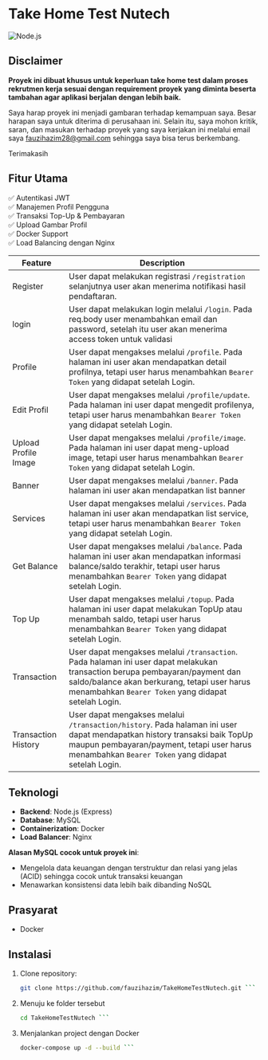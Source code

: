 # Take Home Test Nutech

![Node.js](https://logos-download.com/wp-content/uploads/2016/09/Node_logo_NodeJS.png)

## Disclaimer
**Proyek ini dibuat khusus untuk keperluan take home test dalam proses rekrutmen kerja sesuai dengan requirement proyek yang diminta beserta tambahan agar aplikasi berjalan dengan lebih baik.**

Saya harap proyek ini menjadi gambaran terhadap kemampuan saya. Besar harapan saya untuk diterima di perusahaan ini. Selain itu, saya mohon kritik, saran, dan masukan terhadap proyek yang saya kerjakan ini melalui email saya [fauzihazim28@gmail.com](mailto:fauzihazim28@gmail.com) sehingga saya bisa terus berkembang.

Terimakasih 

## Fitur Utama
✅ Autentikasi JWT  
✅ Manajemen Profil Pengguna  
✅ Transaksi Top-Up & Pembayaran  
✅ Upload Gambar Profil  
✅ Docker Support  
✅ Load Balancing dengan Nginx  

| Feature         | Description |
|---------------|------------|
| Register | User dapat melakukan registrasi `/registration` selanjutnya user akan menerima notifikasi hasil pendaftaran. |
| login | User dapat melakukan login melalui `/login`. Pada req.body user menambahkan email dan password, setelah itu user akan menerima access token untuk validasi |
| Profile | User dapat mengakses melalui `/profile`. Pada halaman ini user akan mendapatkan detail profilnya, tetapi user harus menambahkan `Bearer Token` yang didapat setelah Login. |
| Edit Profil | User dapat mengakses melalui `/profile/update`. Pada halaman ini user dapat mengedit profilenya, tetapi user harus menambahkan `Bearer Token` yang didapat setelah Login. |
| Upload Profile Image | User dapat mengakses melalui `/profile/image`. Pada halaman ini user dapat meng-upload image, tetapi user harus menambahkan `Bearer Token` yang didapat setelah Login. |
| Banner | User dapat mengakses melalui `/banner`. Pada halaman ini user akan mendapatkan list banner |
| Services | User dapat mengakses melalui `/services`. Pada halaman ini user akan mendapatkan list service, tetapi user harus menambahkan `Bearer Token` yang didapat setelah Login. |
| Get Balance | User dapat mengakses melalui `/balance`. Pada halaman ini user akan mendapatkan informasi balance/saldo terakhir, tetapi user harus menambahkan `Bearer Token` yang didapat setelah Login. |
| Top Up | User dapat mengakses melalui `/topup`. Pada halaman ini user dapat melakukan TopUp atau menambah saldo, tetapi user harus menambahkan `Bearer Token` yang didapat setelah Login. |
| Transaction | User dapat mengakses melalui `/transaction`. Pada halaman ini user dapat melakukan transaction berupa pembayaran/payment dan saldo/balance akan berkurang, tetapi user harus menambahkan `Bearer Token` yang didapat setelah Login. |
| Transaction History | User dapat mengakses melalui `/transaction/history`. Pada halaman ini user dapat mendapatkan history transaksi baik TopUp maupun pembayaran/payment, tetapi user harus menambahkan `Bearer Token` yang didapat setelah Login. |

## Teknologi
- **Backend**: Node.js (Express)
- **Database**: MySQL
- **Containerization**: Docker
- **Load Balancer**: Nginx

**Alasan MySQL cocok untuk proyek ini**:  
- Mengelola data keuangan dengan terstruktur dan relasi yang jelas (ACID) sehingga cocok untuk transaksi keuangan
- Menawarkan konsistensi data lebih baik dibanding NoSQL

## Prasyarat
- Docker

## Instalasi
1. Clone repository:
   ```bash
   git clone https://github.com/fauzihazim/TakeHomeTestNutech.git ```

2. Menuju ke folder tersebut
    ```bash
   cd TakeHomeTestNutech ```
3. Menjalankan project dengan Docker
    ```bash
   docker-compose up -d --build ```

